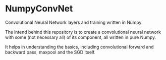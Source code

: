 # NumpyConvNet
Convolutional Neural Network layers and training written in Numpy

The intend behind this repository is to create a convolutional neural network with some (not necessary all) of its component, all written in pure Numpy. 

It helps in understanding the basics, including convolutional forward and backward pass, maxpool and the SGD itself.
